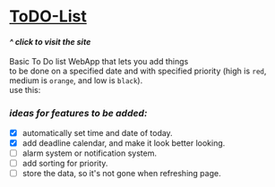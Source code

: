 # [ToDO-List](https://eyadtamer999.github.io/ToDO-List/)

#### _^ click to visit the site_

Basic To Do list WebApp that lets you add things
<br>
to be done on a specified date and with specified priority (high is `red`, medium is `orange`, and low is `black`).
<br>
use this:
<br>

### **_ideas for features to be added:_**

- [x] automatically set time and date of today.
- [x] add deadline calendar, and make it look better looking.
- [ ] alarm system or notification system.
- [ ] add sorting for priority.
- [ ] store the data, so it's not gone when refreshing page.
